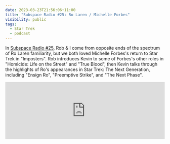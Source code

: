```yaml
---
date: 2023-03-23T21:56:06+11:00
title: "Subspace Radio #25: Ro Laren / Michelle Forbes"
visibility: public
tags:
  - Star Trek
  - podcast
---
```

In [Subspace Radio #25](https://www.subspace.fm/episodes/episode-25-ro-laren-michelle-forbes-pic-3x05-imposters), Rob & I come from opposite ends of the spectrum of Ro Laren familiarity, but we both loved Michelle Forbes's return to Star Trek in "Imposters". Rob introduces Kevin to some of Forbes's other roles in "Homicide: Life on the Street" and "True Blood", then Kevin talks through the highlights of Ro's appearances in Star Trek: The Next Generation, including "Ensign Ro", "Preemptive Strike", and "The Next Phase".

<iframe width="100%" height="180" frameborder="no" scrolling="no" seamless src="https://share.transistor.fm/e/b1b39b66"></iframe>
